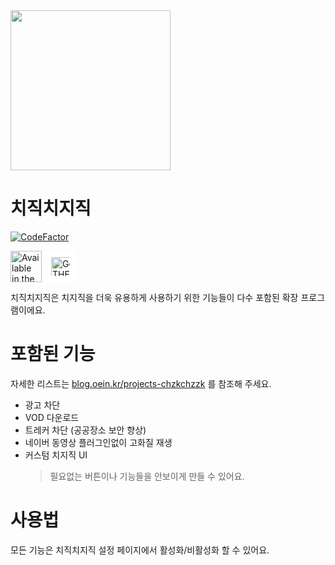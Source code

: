 <img src="https://github.com/Oein/chzzkExt/raw/main/assets/webstore_res/smallpro.png" height="256" style="aspect-ratio: 3/1; object-fit: cover;" />

# 치직치지직

[![CodeFactor](https://www.codefactor.io/repository/github/poikr/chzzkext/badge)](https://www.codefactor.io/repository/github/poikr/chzzkext)

<div style="display: flex; gap: 5px; flex-wrap: wrap;">
  <a href="https://chromewebstore.google.com/detail/%EC%B9%98%EC%A7%81%EC%B9%98%EC%A7%80%EC%A7%81-chzkchzzk/gnhkgfmbflpjnkigambjmfndopabaoaj">
    <img src="https://storage.googleapis.com/web-dev-uploads/image/WlD8wC6g8khYWPJUsQceQkhXSlv1/HRs9MPufa1J1h5glNhut.png" alt="Available in the Chrome Web Store" height="50" />
  </a>

  <a href="https://addons.mozilla.org/en-US/firefox/addon/%EC%B9%98%EC%A7%81%EC%B9%98%EC%A7%80%EC%A7%81-chzkchzzk/?utm_source=addons.mozilla.org&utm_medium=referral&utm_content=search">
    <img src="https://extensionworkshop.com/assets/img/documentation/publish/get-the-addon-178x60px.dad84b42.png" alt="Get THE ADD-ON on Firefox add-ons" height="50" style="background: white; box-sizing: border-box; padding: 10px;" />
  </a>
</div>

치직치지직은 치지직을 더욱 유용하게 사용하기 위한 기능들이 다수 포함된 확장 프로그램이에요.

# 포함된 기능

자세한 리스트는 [blog.oein.kr/projects-chzkchzzk](https://blog.oein.kr/projects-chzkchzzk#ebc4c070caf041199a430eaba8a7c1a5) 를 참조해 주세요.

- 광고 차단
- VOD 다운로드
- 트레커 차단 (공공장소 보안 향상)
- 네이버 동영상 플러그인없이 고화질 재생
- 커스텀 치지직 UI
  > 필요없는 버튼이나 기능들을 안보이게 만들 수 있어요.

# 사용법

모든 기능은 치직치지직 설정 페이지에서 활성화/비활성화 할 수 있어요.
